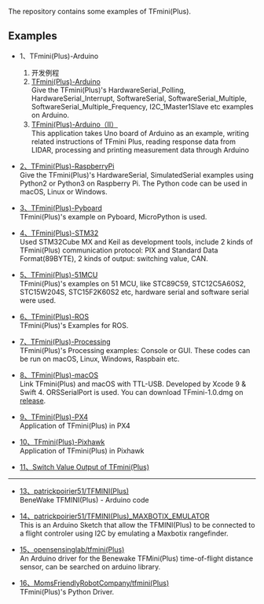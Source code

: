The repository contains some examples of TFmini(Plus).

## Examples

- 1、TFmini(Plus)-Arduino
  1. 开发例程  
  2. [TFmini(Plus)-Arduino](https://github.com/TFmini/TFmini-Arduino)
<br>Give the TFmini(Plus)'s HardwareSerial_Polling, HardwareSerial_Interrupt, SoftwareSerial, SoftwareSerial_Multiple, SoftwareSerial_Multiple_Frequency, I2C_1Master1Slave etc examples on Arduino.   
  3. [TFmini(Plus)-Arduino（Ⅱ）](https://github.com/TFmini/TFminiPlus-Arduino)
<br>This application takes Uno board of Arduino as an example, writing related instructions of TFmini Plus, reading response data from LIDAR, processing and printing measurement data through Arduino

- [2、TFmini(Plus)-RaspberryPi](https://github.com/TFmini/TFmini-RaspberryPi)
<br>Give the TFmini(Plus)'s HardwareSerial, SimulatedSerial examples using Python2 or Python3 on Raspberry Pi.  The Python code can be used in macOS, Linux or Windows.  

- [3、TFmini(Plus)-Pyboard](https://github.com/TFmini/TFmini-Pyboard)
<br>TFmini(Plus)'s example on Pyboard, MicroPython is used. 

- [4、TFmini(Plus)-STM32](https://github.com/TFmini/TFmini-STM32)
<br>Used STM32Cube MX and Keil as development tools, include 2 kinds of TFmini(Plus) communication protocol: PIX and Standard Data Format(89BYTE), 2 kinds of output: switching value, CAN.  

- [5、TFmini(Plus)-51MCU](https://github.com/TFmini/TFmini-51MCU)
<br>TFmini(Plus)'s examples on 51 MCU, like STC89C59, STC12C5A60S2, STC15W204S, STC15F2K60S2 etc, hardware serial and software serial were used.   

- [6、TFmini(Plus)-ROS](https://github.com/TFmini/TFmini-ROS)
<br>TFmini(Plus)'s Examples for ROS.  

- [7、TFmini(Plus)-Processing](https://github.com/TFmini/TFmini-Processing)
<br>TFmini(Plus)'s Processing examples: Console or GUI. These codes can be run on macOS, Linux, Windows, Raspbain etc.  

- [8、TFmini(Plus)-macOS](https://github.com/TFmini/TFmini-macOS)
<br>Link TFmini(Plus) and macOS with TTL-USB. Developed by Xcode 9 & Swift 4. ORSSerialPort is used. You can download TFmini-1.0.dmg on [release](https://github.com/TFmini/TFmini-macOS/releases).  

- [9、TFmini(Plus)-PX4](https://github.com/TFmini/TFmini-PX4)
<br>Application of TFmini(Plus) in PX4

- [10、TFmini(Plus)-Pixhawk](https://github.com/TFmini/TFmini-pixhawk)
<br>Application of TFmini(Plus) in Pixhawk

- [11、Switch Value Output of TFmini(Plus)](https://github.com/TFmini/SwitchValueOutput)



---

- [13、patrickpoirier51/TFMINI(Plus)](https://github.com/patrickpoirier51/TFMINI)
<br>BeneWake TFMINI(Plus) - Arduino code

- [14、patrickpoirier51/TFMINI(Plus)_MAXBOTIX_EMULATOR](https://github.com/patrickpoirier51/TFMINI_MAXBOTIX_EMULATOR)
<br>This is an Arduino Sketch that allow the TFMINI(Plus) to be connected to a flight controler using I2C by emulating a Maxbotix rangefinder.

- [15、opensensinglab/tfmini(Plus)](https://github.com/opensensinglab/tfmini)
<br>An Arduino driver for the Benewake TFMini(Plus) time-of-flight distance sensor, can be searched on arduino library.  

- [16、MomsFriendlyRobotCompany/tfmini(Plus)](https://github.com/MomsFriendlyRobotCompany/tfmini)
<br>TFmini(Plus)'s Python Driver. 


